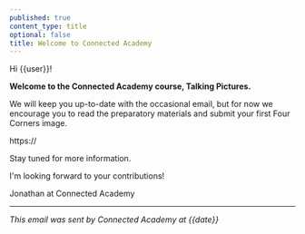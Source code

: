 ```yaml
---
published: true
content_type: title
optional: false
title: Welcome to Connected Academy
---
```

Hi {{user}}!

**Welcome to the Connected Academy course, Talking Pictures.**

We will keep you up-to-date with the occasional email, but for now we encourage you to read the preparatory materials and submit your first Four Corners image.

https://<replacewithyourdomain>

Stay tuned for more information.

I'm looking forward to your contributions!

Jonathan at Connected Academy

----
_This email was sent by Connected Academy at {{date}}_